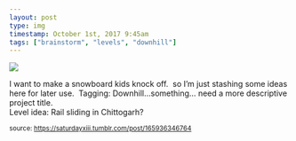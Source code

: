```yaml
---
layout: post
type: img
timestamp: October 1st, 2017 9:45am
tags: ["brainstorm", "levels", "downhill"]
---
```

<img src="https://saturdayxiii.github.io/media/165936346764.jpg"/>

I want to make a snowboard kids knock off.  so I’m just stashing some ideas here for later use.  Tagging: Downhill…something… need a more descriptive project title.<br/>
Level idea: Rail sliding in Chittogarh?
 
  
<small>source: https://saturdayxiii.tumblr.com/post/165936346764</small>